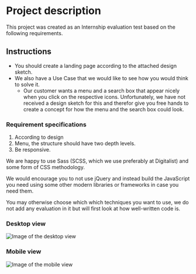 # **Project description**

This project was created as an Internship evaluation test based on the following requirements.

## **Instructions**

* You should create a landing page according to the attached design sketch.
* We also have a Use Case that we would like to see how you would think to solve it.
  * Our customer wants a menu and a search box that appear nicely when you click on the respective icons. Unfortunately, we have not received a design sketch for this and therefor give you free hands to create a concept for how the menu and the search box could look.

### **Requirement specifications**

1. According to design
2. Menu, the structure should have two depth levels.
3. Be responsive.

We are happy to use Sass (SCSS, which we use preferably at Digitalist) and some form of CSS methodology.

We would encourage you to not use jQuery and instead build the JavaScript you need using some other modern libraries or frameworks in case you need them.

You may otherwise choose which which techniques you want to use, we do not add any evaluation in it but will first look at how well-written code is.

### **Desktop view**

![Image of the desktop view](https://icicathy.sirv.com/FrontEnd-test-Digitalist/Frontend%20test%20-%20Desktop.png)

### **Mobile view**

![Image of the mobile view](https://icicathy.sirv.com/FrontEnd-test-Digitalist/Frontend%20test%20-%20Mobile.png)